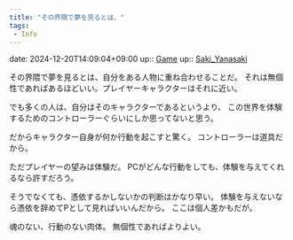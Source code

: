 ```yaml
---
title: "その界隈で夢を見るとは、"
tags:
 - Info
---
```


date: 2024-12-20T14:09:04+09:00
up:: [Game](../Bar/Novel/Topics/Game.md)
up:: [Saki_Yanasaki](../Bar/Novel/Nacaria/Saki_Yanasaki.md)

その界隈で夢を見るとは、自分をある人物に重ね合わせることだ。
それは無個性であればあるほどいい。プレイヤーキャラクターはそれに近い。

でも多くの人は、自分はそのキャラクターであるというより、
この世界を体験するためのコントローラーぐらいにしか思ってないと思う。

だからキャラクター自身が何か行動を起こすと驚く。
コントローラーは道具だから。

ただプレイヤーの望みは体験だ。
PCがどんな行動をしても、体験を与えてくれるなら許すだろう。

そうでなくても、憑依するかしないかの判断はかなり早い。
体験を与えないなら憑依を辞めてPとして見ればいいんだから。
ここは個人差かもだが。

魂のない、行動のない肉体。
無個性であればよりよい。